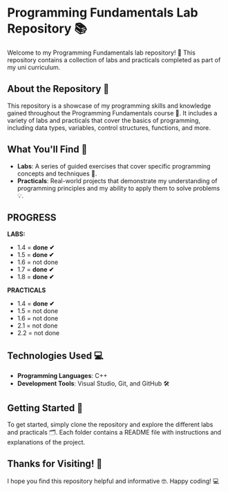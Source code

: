 **Programming Fundamentals Lab Repository 📚**
=====================================

Welcome to my Programming Fundamentals lab repository! 🎉 This repository contains a collection of labs and practicals completed as part of my uni curriculum.

**About the Repository 🤔**
------------------------

This repository is a showcase of my programming skills and knowledge gained throughout the Programming Fundamentals course 📖. It includes a variety of labs and practicals that cover the basics of programming, including data types, variables, control structures, functions, and more.

**What You'll Find 🎁**
-------------------

* **Labs**: A series of guided exercises that cover specific programming concepts and techniques 📝.
* **Practicals**: Real-world projects that demonstrate my understanding of programming principles and my ability to apply them to solve problems 💡.


**PROGRESS**
-------------------
**LABS:**
- 1.4 = **done ✔**
- 1.5 = **done ✔**
- 1.6 = not done
- 1.7 = **done ✔**
- 1.8 = **done ✔**

**PRACTICALS**
- 1.4 = **done ✔**
- 1.5 = not done
- 1.6 = not done
- 2.1 = not done
- 2.2 = not done

**Technologies Used 💻**
---------------------

* **Programming Languages**: C++
* **Development Tools**: Visual Studio, Git, and GitHub 🛠️

**Getting Started 🚀**
-------------------

To get started, simply clone the repository and explore the different labs and practicals 🗂️. Each folder contains a README file with instructions and explanations of the project.

**Thanks for Visiting! 👋**
-------------------------

I hope you find this repository helpful and informative 🤓. Happy coding! 💻
